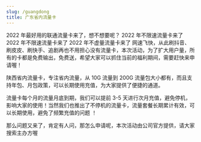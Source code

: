 ```yaml
---
slug: /guangdong
title: 广东省内流量卡
---
```


2022 年最好用的联通流量卡来了，想不想要呢？
2022 年不限速流量卡来了
2022 年不限速流量卡来了
2022 年不虚量流量卡来了
网速飞快，从此刷抖音、刷皮皮、刷快手、追剧再也不用担心没有流量卡，本次活动，为了扩大用户量，所有的卡都是免费输出，免费送，希望大家可以抓住当前的福利期间，需要赶快来申请喔！

陕西省内流量卡，专注省内流量，从 10G 流量到 200G 流量包大小都有，而且支持年包、月包政策，可以长期使用充值，为大家提供了便捷的通道。

流量卡每个月的流量月底到期，我们可以提前 3-5 天进行次月充值，避免停机，影响大家的使用！当然我们也推出了不停机的流量卡，流量套餐长期累计有效，可以长期使用，避免了频繁充值的问题 ！

那么问题又来了，肯定有人问，那怎么申请呢，本次活动由公司官方提供，请大家搜索主办方喔
